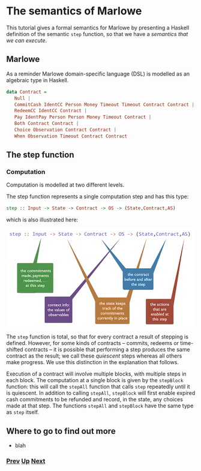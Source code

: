 # The semantics of Marlowe

This tutorial gives a formal semantics for Marlowe by presenting a Haskell definition of the semantic `step` function, so that we have a _semantics that we can execute_. 

## Marlowe

As a reminder Marlowe domain-specific language (DSL) is modelled as an algebraic type in Haskell. 

```haskell
data Contract =
   Null |
   CommitCash IdentCC Person Money Timeout Timeout Contract Contract |
   RedeemCC IdentCC Contract |
   Pay IdentPay Person Person Money Timeout Contract |
   Both Contract Contract |
   Choice Observation Contract Contract |
   When Observation Timeout Contract Contract
```

## The step function
 

### Computation 

Computation is modelled at two different levels.

The step function represents a single computation step and has this type:
```haskell
step :: Input -> State -> Contract -> OS -> (State,Contract,AS)
```
which is also illustrated here: 

![the step type](./pix/step-type.png)

The `step` function is total, so that for every contract a result of stepping is defined. However, for some kinds of contracts – commits, redeems or time-shifted contracts – it is possible that performing a step produces the same contract as the result; we call these _quiescent_ steps whereas all others make progress. We use this distinction in the explanation that follows.

Execution of a contract will involve multiple blocks, with multiple steps in each block. The computation at a single block is given by the `stepBlock` function: this will call the `stepAll` function that calls `step` repeatedly until it is quiescent.
In addition to calling `stepAll`, `stepBlock` will first enable expired cash commitments to be refunded and record, in the state, any choices made at that step. The functions `stepAll` and `stepBlock` have the same type as `step` itself.



## Where to go to find out more 
- blah

### [Prev](./marlowe-data.md) [Up](./Tutorials.md) [Next]()